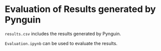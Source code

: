 # Evaluation of Results generated by Pynguin

`results.csv` includes the results generated by Pynguin.

`Evaluation.ipynb` can be used to evaluate the results.
